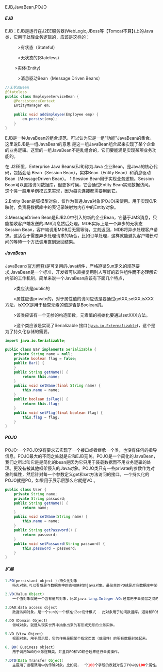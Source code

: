 EJB,JavaBean,POJO

##### EJB

EJB：EJB是运行在J2EE服务器(WebLogic,JBoss等【Tomcat不算】)上的Java类，它用于处理业务逻辑的，应该是这样的：

　　　>有状态（Stateful）

　　　>无状态的(Stateless)

　　    >实体(Entity)

　　　>消息驱动Bean（Message Driven Beans）

```Java
//无状态Bean
@Stateless
public class EmployeeServiceBean {
    @PersistenceContext
    EntityManager em;
  
    public void addEmployee(Employee emp) {
        em.persist(emp);
    }
}
```

EJB是一种JavaBean的组合规范。可以认为它是一组"功能"JavaBean的集合。这里说EJB是一组JavaBean的意思 是这一组JavaBean组合起来实现了某个企业的业务逻辑。这里的一组JavaBean不是乱组合的，它们要能满足实现某项业务功能的。

在 J2EE里，Enterprise Java Beans(EJB)称为Java 企业Bean，是Java的核心代码，包括会话 Bean（Session Bean），实体Bean（Entity Bean）和消息驱动Bean（MessageDriven Bean）。
1.Session Bean用于实现业务逻辑。Session Bean可以直接访问数据库，但更多时候，它会通过Entity Bean实现数据访问。 这个类一般用单例模式来实现，因为每次连接都需要用到它。

2.Entity Bean是域模型对象，仅作为普通Java对象(POJO)来使用。用于实现O/R映射，负责将数据库中的表记录映射为内存中的Entity对象。

3.MessageDriven Bean是EJB2.0中引入的新的企业Bean，它基于JMS消息，只能接收客户端发送的JMS消息然后处理。MDB实际上是一个异步的无状态Session Bean，客户端调用MDB后无需等待，立刻返回，MDB将异步处理客户请求。这适合于需要异步处理请求的场合，比如订单处理，这样就能避免客户端长时间的等待一个方法调用直到返回结果。

##### JavaBean

JavaBean:([官方解释](https://docs.oracle.com/javase/tutorial/javabeans/))是可复用的Java组件，严格遵循Sun定义的规范要求,JavaBean是一个标准，开发者可以直接复用别人写好的软件组件而不必理解它内部的工作机制。简单来说一个JavaBean应该有下面几个特点，

　　>类应该是public的

　　>属性应该private的，对于属性值的访问应该是要通过getXX,setXX,isXXX方法，isXXX是用于检查元素的值是否是Boolean的。

　　>该类应该有一个无参的构造函数，元素值的初始化要通过setXXX方法。

　　>这个类应该是实现了Serializable 接口([`java.io.Externalizable`](https://docs.oracle.com/javase/8/docs/api/java/io/Externalizable.html))，这个是为了持久化存储的需要。

```Java
import java.io.Serializable;
  
public class Bar implements Serializable {
    private String name = null;
    private boolean flag = false;
    public Bar() {
    }
    public String getName() {
        return this.name;
    }
    public void setName(final String name) {
        this.name = name;
    }
    public boolean isFlag() {
        return this.flag;
    }
    public void setFlag(final boolean flag) {
        this.flag = flag;
    }
}
```

##### POJO

POJO:一个POJO没有要求去实现了一个接口或者继承一个类，也没有任何的指导信息。POJO最大的不同之处就是它和EJB无关。POJO是一个简化的JavaBean，我们之所以叫它是是简化的bean是因为它只用于装载数据而不用业务逻辑的处理。更没有被其他框架侵入的Java对象。POJO类只有一些private的参数作为对象的属性，然后针对每一个参数定义get和set方法访问的接口。一个持久化的POJO就是PO，如果用于展示层那么它就是VO 。

```Java
public class User {
	private String name;
	private String password;
	public String getName() {
		return name;
	}
	public void setName(String name) {
		this.name = name;
	}
	public String getPassword() {
		return password;
	}
	public void setPassword(String password) {
		this.password = password;
	}
}
```

##### 扩展

```Java
1.PO(persistant object ):持久化对象
　　持久对象,可以看成是与数据库中的表相映射的java对象。最简单的PO就是对应数据库中某个表中的一条记录，多个记录可以用PO的集合。PO中应该不包含任何对数据库的操作。 

2.VO(Value Object)
　　一个值对象就是一个含有值的对象，比如java.lang.Integer.VO:通常用于业务层之间的数据传递，和PO一样也是仅仅包含数据而已。但应是抽象出的业务对象,可以和表对应,也可以不,这根据业务的需要.个人觉得同DTO(数据传输对象),在web上传递。

3.DAO:data access object
　　数据访问对象，是一个sun的一个标准j2ee设计模式 ．此对象用于访问数据库。通常和PO结合使用，DAO中包含了各种数据库的操作方法。通过它的方法,结合PO对数据库进行相关的操作。夹在业务逻辑与数据 库资源中间。配合VO, 提供数据库的CRUD操作。

4.DO（Domain Object）
　　领域对象，就是从现实世界中抽象出来的有形或无形的业务实体。

5.VO（View Object）
　　视图对象，用于展示层，它的作用是把某个指定页面（或组件）的所有数据封装起来。

6. BO( Business object)
　　用于调用DAO的业务逻辑类，并且将PO和VO联合起来进行业务操作。

7.DTO(Data Transfer Object)
　　主要用于远程调用中的传输对象。比如说，一个100个字段的表就对应于PO中的100个属性，但是我们的接口只需要10个字段。那么我们就可以将只含有十个字段的DTO传递给客户端使用。这不会向客户端暴露表结构，一旦它和接口关联起来，那么它就是VO了。
```

